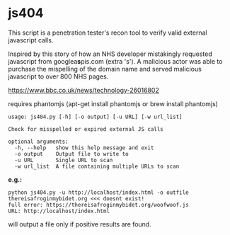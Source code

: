 # js404

This script is a penetration tester's recon tool to verify valid external javascript calls.

Inspired by this story of how an NHS developer mistakingly requested javascript from googlea**s**pis.com (extra 's'). A malicious actor was able to purchase the mispelling of the domain name and served malicious javascript to over 800 NHS pages.

https://www.bbc.co.uk/news/technology-26016802


requires phantomjs (apt-get install phantomjs or brew install phantomjs)

```
usage: js404.py [-h] [-o output] [-u URL] [-w url_list]

Check for misspelled or expired external JS calls

optional arguments:
  -h, --help   show this help message and exit
  -o output    Output file to write to
  -u URL       Single URL to scan
  -w url_list  A file containing multiple URLs to scan
``` 
  
  
 __e.g.:__
```
python js404.py -u http://localhost/index.html -o outfile
thereisafroginmybidet.org <<< doesnt exist!
full error: https://thereisafroginmybidet.org/woofwoof.js
URL: http://localhost/index.html
```
 
 will output a file only if positive results are found.
